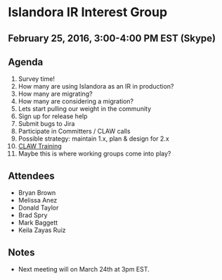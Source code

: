 # Islandora IR Interest Group
## February 25, 2016, 3:00-4:00 PM EST (Skype)

## Agenda
1. Survey time!
  1. How many are using Islandora as an IR in production?
  2. How many are migrating?
  3. How many are considering a migration?
2. Lets start pulling our weight in the community
  1. Sign up for release help
  2. Submit bugs to Jira
  3. Participate in Committers / CLAW calls
3. Possible strategy: maintain 1.x, plan & design for 2.x
  1. [CLAW Training](http://www.google.com/url?q=http%3A%2F%2Fislandora.ca%2Fcontent%2Fislandora-claw-lessons-sign-form&sa=D&sntz=1&usg=AFQjCNE6KqWOG8fDUw_U6Cs-vGtd4L831g)
  2. Maybe this is where working groups come into play?


## Attendees
- Bryan Brown
- Melissa Anez
- Donald Taylor
- Brad Spry
- Mark Baggett
- Keila Zayas Ruiz

## Notes

* Next meeting will on March 24th at 3pm EST. 

